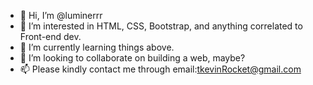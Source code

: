 - 👋 Hi, I’m @luminerrr
- 👀 I’m interested in HTML, CSS, Bootstrap, and anything correlated to Front-end dev.
- 🌱 I’m currently learning things above.
- 💞️ I’m looking to collaborate on building a web, maybe?
- 📫 Please kindly contact me through email:tkevinRocket@gmail.com

<!---
luminerrr/luminerrr is a ✨ special ✨ repository because its `README.md` (this file) appears on your GitHub profile.
You can click the Preview link to take a look at your changes.
--->
